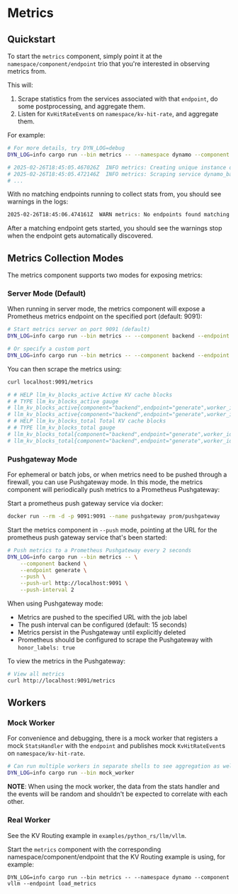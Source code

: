 # Metrics

## Quickstart

To start the `metrics` component, simply point it at the `namespace/component/endpoint` trio that
you're interested in observing metrics from.

This will:
1. Scrape statistics from the services associated with that `endpoint`, do some postprocessing, and aggregate them.
2. Listen for `KvHitRateEvent`s on `namespace/kv-hit-rate`, and aggregate them.

For example:
```bash
# For more details, try DYN_LOG=debug
DYN_LOG=info cargo run --bin metrics -- --namespace dynamo --component backend --endpoint generate

# 2025-02-26T18:45:05.467026Z  INFO metrics: Creating unique instance of Metrics at dynamo/components/metrics/instance
# 2025-02-26T18:45:05.472146Z  INFO metrics: Scraping service dynamo_backend_720278f8 and filtering on subject dynamo_backend_720278f8.generate
# ...
```

With no matching endpoints running to collect stats from, you should see warnings in the logs:
```bash
2025-02-26T18:45:06.474161Z  WARN metrics: No endpoints found matching subject dynamo_backend_720278f8.generate
```

After a matching endpoint gets started, you should see the warnings stop
when the endpoint gets automatically discovered.

## Metrics Collection Modes

The metrics component supports two modes for exposing metrics:

### Server Mode (Default)

When running in server mode, the metrics component will expose a Prometheus metrics endpoint on the specified port (default: 9091):

```bash
# Start metrics server on port 9091 (default)
DYN_LOG=info cargo run --bin metrics -- --component backend --endpoint generate

# Or specify a custom port
DYN_LOG=info cargo run --bin metrics -- --component backend --endpoint generate --metrics-port 9092
```

You can then scrape the metrics using:
```bash
curl localhost:9091/metrics

# # HELP llm_kv_blocks_active Active KV cache blocks
# # TYPE llm_kv_blocks_active gauge
# llm_kv_blocks_active{component="backend",endpoint="generate",worker_id="7587884888253033398"} 40
# llm_kv_blocks_active{component="backend",endpoint="generate",worker_id="7587884888253033401"} 2
# # HELP llm_kv_blocks_total Total KV cache blocks
# # TYPE llm_kv_blocks_total gauge
# llm_kv_blocks_total{component="backend",endpoint="generate",worker_id="7587884888253033398"} 100
# llm_kv_blocks_total{component="backend",endpoint="generate",worker_id="7587884888253033401"} 100
```

### Pushgateway Mode

For ephemeral or batch jobs, or when metrics need to be pushed through a firewall, you can use Pushgateway mode. In this mode, the metrics component will periodically push metrics to a Prometheus Pushgateway:

Start a prometheus push gateway service via docker:
```bash
docker run --rm -d -p 9091:9091 --name pushgateway prom/pushgateway
```

Start the metrics component in `--push` mode, pointing at the URL for the
prometheus push gateway service that's been started:
```bash
# Push metrics to a Prometheus Pushgateway every 2 seconds
DYN_LOG=info cargo run --bin metrics -- \
    --component backend \
    --endpoint generate \
    --push \
    --push-url http://localhost:9091 \
    --push-interval 2
```

When using Pushgateway mode:
- Metrics are pushed to the specified URL with the job label
- The push interval can be configured (default: 15 seconds)
- Metrics persist in the Pushgateway until explicitly deleted
- Prometheus should be configured to scrape the Pushgateway with `honor_labels: true`

To view the metrics in the Pushgateway:
```bash
# View all metrics
curl http://localhost:9091/metrics
```

## Workers

### Mock Worker

For convenience and debugging, there is a mock worker that registers a mock `StatsHandler`
with the `endpoint` and publishes mock `KvHitRateEvent`s on `namespace/kv-hit-rate`.

```bash
# Can run multiple workers in separate shells to see aggregation as well.
DYN_LOG=info cargo run --bin mock_worker
```

**NOTE**: When using the mock worker, the data from the stats handler and the
events will be random and shouldn't be expected to correlate with each other.

### Real Worker

See the KV Routing example in `examples/python_rs/llm/vllm`.

Start the `metrics` component with the corresponding namespace/component/endpoint that the
KV Routing example is using, for example:
```
DYN_LOG=info cargo run --bin metrics -- --namespace dynamo --component vllm --endpoint load_metrics
```
